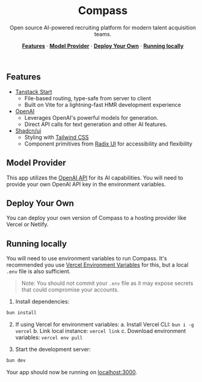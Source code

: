 <h1 align="center">Compass</h1>

<p align="center">
  Open source AI-powered recruiting platform for modern talent acquisition teams.
</p>

<p align="center">
  <a href="#features"><strong>Features</strong></a> ·
  <a href="#model-provider"><strong>Model Provider</strong></a> ·
  <a href="#deploy-your-own"><strong>Deploy Your Own</strong></a> ·
  <a href="#running-locally"><strong>Running locally</strong></a>
</p>
<br/>

## Features

- [Tanstack Start](https://tanstack.com/start/latest)
  - File-based routing, type-safe from server to client
  - Built on Vite for a lightning-fast HMR development experience
- [OpenAI](https://openai.com/)
  - Leverages OpenAI's powerful models for generation.
  - Direct API calls for text generation and other AI features.
- [Shadcn/ui](https://ui.shadcn.com)
  - Styling with [Tailwind CSS](https://tailwindcss.com)
  - Component primitives from [Radix UI](https://radix-ui.com) for accessibility and flexibility

## Model Provider

This app utilizes the [OpenAI API](https://openai.com/) for its AI capabilities. You will need to provide your own OpenAI API key in the environment variables.

## Deploy Your Own

You can deploy your own version of Compass to a hosting provider like Vercel or Netlify.

## Running locally

You will need to use environment variables to run Compass. It's recommended you use [Vercel Environment Variables](https://vercel.com/docs/projects/environment-variables) for this, but a local `.env` file is also sufficient.

> Note: You should not commit your `.env` file as it may expose secrets that could compromise your accounts.

1. Install dependencies:

```bash
bun install
```

2. If using Vercel for environment variables:
   a. Install Vercel CLI: `bun i -g vercel`
   b. Link local instance: `vercel link`
   c. Download environment variables: `vercel env pull`

3. Start the development server:

```bash
bun dev
```

Your app should now be running on [localhost:3000](http://localhost:3000/).

